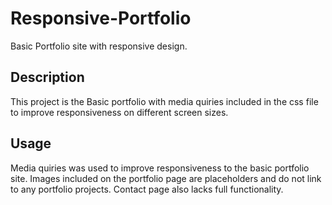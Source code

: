 # Responsive-Portfolio

Basic Portfolio site with responsive design.

## Description

This project is the Basic portfolio with media quiries included in the css file to improve responsiveness on different screen sizes.

## Usage

Media quiries was used to improve responsiveness to the basic portfolio site.  Images included on the portfolio page are placeholders and do not link to any portfolio projects.  Contact page also lacks full functionality.
